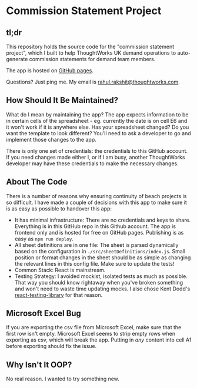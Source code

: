 # Commission Statement Project

## tl;dr

This repository holds the source code for the "commission statement project", which I built to help ThoughtWorks UK demand operations to auto-generate commission statements for demand team members.

The app is hosted on [GitHub pages](https://commissionsstatementproject.github.io/main/).

Questions? Just ping me. My email is rahul.rakshit@thoughtworks.com.

## How Should It Be Maintained?

What do I mean by maintaining the app? The app expects information to be in certain cells of the spreadsheet - eg. currently the date is on cell E6 and it won't work if it is anywhere else. Has your spreadsheet changed? Do you want the template to look different? You'll need to ask a developer to go and implement those changes to the app.

There is only one set of credentials: the credentials to this GitHub account. If you need changes made either I, or if I am busy, another ThoughtWorks developer may have these credentials to make the necessary changes.

## About The Code

There is a number of reasons why ensuring continuity of beach projects is so difficult. I have made a couple of decisions with this app to make sure it is as easy as possible to handover this app:

- It has minimal infrastructure: There are no credentials and keys to share. Everything is in this GitHub repo in this Github account. The app is frontend only and is hosted for free on GitHub pages. Publishing is as easy as `npm run deploy`.
- All sheet definitions are in one file: The sheet is parsed dynamically based on the configuration in `./src/sheetDefinitions/index.js`. Small position or format changes in the sheet should be as simple as changing the relevant lines in this config file. Make sure to update the tests!
- Common Stack: React is mainstream.
- Testing Strategy: I avoided mockist, isolated tests as much as possible. That way you should know rightaway when you've broken something and won't need to waste time updating mocks. I also chose Kent Dodd's [react-testing-library](https://testing-library.com/docs/react-testing-library/intro) for that reason.

## Microsoft Excel Bug

If you are exporting the csv file from Microsoft Excel, make sure that the first row isn't empty. Microsoft Excel seems to strip empty rows when exporting as csv, which will break the app. Putting in _any_ content into cell A1 before exporting should fix the issue.

## Why Isn't It OOP?

No real reason. I wanted to try something new.
